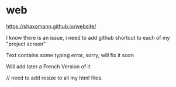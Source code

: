 # web
https://shaxomann.github.io/website/

I know there is an issue, i need to add github shortcut to each of my "project screen" 

Text contains some typing error, sorry, will fix it soon

Will add later a French Version of it 


// need to add resize to all my html files. 
